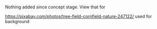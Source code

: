 Nothing added since concept stage. View that for 

https://pixabay.com/photos/tree-field-cornfield-nature-247122/ used for background